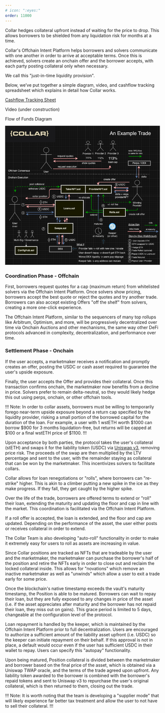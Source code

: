 ```yaml
---
# icon: ":eyes:"
order: 11000
---
```


Collar hedges collateral upfront instead of waiting for the price to drop. This allows borrowers to be shielded from any liquidation risk for months at a time.

Collar's Offchain Intent Platform helps borrowers and solvers communicate with one another in order to arrive at acceptable terms. Once this is achieved, solvers create an onchain offer and the borrower accepts, with each party posting collateral only when necessary.

We call this "just-in-time liquidity provision".

Below, we’ve put together a simple diagram, video, and cashflow tracking spreadsheet which explains in detail how Collar works.

[Cashflow Tracking Sheet](https://docs.google.com/spreadsheets/d/1lqiA0cenlmkuer_e1YZHTPq0dOYr5d7rGd3WFy3ix1w/edit?usp=sharing)

Video (under construction)

Flow of Funds Diagram

![](/static/collarintentflow.png)

### Coordination Phase - Offchain

First, borrowers request quotes for a cap (maximum return) from whitelisted solvers via the Offchain Intent Platform. Once solvers show pricing, borrowers accept the best quote or reject the quotes and try another trade. Borrowers can also accept existing Offers "off the shelf" from solvers, creating a more one-click experience.

The Offchain Intent Platform, similar to the sequencers of many top rollups like Arbitrum, Optimism, and more, will be progressively decentralized over time via Onchain Auctions and other mechanisms, the same way other DeFi protocols advanced in complexity, decentralization, and performance over time.

### Settlement Phase - Onchain

If the user accepts, a marketmaker receives a notification and promptly creates an offer, posting the USDC or cash asset required to guarantee the user's upside exposure.

Finally, the user accepts the Offer and provides their collateral. Once this transaction confirms onchain, the marketmaker now benefits from a decline in price. Solvers prefer to remain delta-neutral, so they would likely hedge this out using perps, onchain, or other offchain tools.

!!!
Note: In order to collar assets, borrowers must be willing to temporarily forego near-term upside exposure beyond a return cap specified by the liquidity provider, risking a small portion of the borrowed capital for the duration of the loan. For example, a user with 1 wstETH worth $1000 can borrow $900 for 3 months liquidation-free, but returns will be capped at $100 or a final wstETH price of $1100.
!!!

Upon acceptance by both parties, the protocol takes the user's collateral (stETH) and swaps it for the liability token (USDC) via [Uniswap v3](https://docs.uniswap.org/), removing price risk. The proceeds of the swap are then multiplied by the LTV percentage and sent to the user, with the remainder staying as collateral that can be won by the marketmaker. This incentivizes solvers to facilitate collars.

Collar allows for loan renegotiations or "rolls", where borrowers can "re-strike" higher. This is akin to a climber putting a new spike in the ice as they make progress. If they fall, they get caught by the higher spike.

Over the life of the trade, borrowers are offered terms to extend or "roll" their loan, extending the maturity and updating the floor and cap in line with the market. This coordination is facilitated via the Offchain Intent Platform.

If a roll offer is accepted, the loan is extended, and the floor and cap are updated. Depending on the performance of the asset, the user either posts or receives collateral in order to extend.

The Collar Team is also developing "auto-roll" functionality in order to make it extremely easy for users to roll as assets are increasing in value.

Since Collar positions are tracked as NFTs that are tradeable by the user and the marketmaker, the marketmaker can purchase the borrower's half of the position and retire the NFTs early in order to close out and reclaim the locked collateral inside. This allows for "novations" which remove an inactive marketmaker as well as "unwinds" which allow a user to exit a trade early for some price.

Once the blockchain's native timestamp exceeds the vault's maturity timestamp, the Position is able to be matured. Borrowers can wait to repay their loan, but they are fully exposed to any changes in price of the asset (i.e. if the asset appreciates after maturity and the borrower has not repaid their loan, they miss out on gains). This grace period is limited to 5 days, changeable at the configuration level of the protocol.

Loan repayment is handled by the keeper, which is maintained by the Offchain Intent Platform prior to full decentralization. Users are encouraged to authorize a sufficient amount of the liability asset upfront (i.e. USDC) so the keeper can initiate repayment on their behalf. If this approval is not in place, a default would occur even if the user has sufficient USDC in their wallet to repay. Users can specify this "autopay" functionality.

Upon being matured, Position collateral is divided between the marketmaker and borrower based on the final price of the asset, which is obtained via a Uniswap TWAP oracle, and the terms of the trade agreed upon upfront. Any liability token awarded to the borrower is combined with the borrower's repaid tokens and sent to Uniswap v3 to repurchase the user's original collateral, which is then returned to them, closing out the trade.

!!!
Note: It is worth noting that the team is developing a "supplier mode" that will likely experience far better tax treatment and allow the user to not have to sell their collateral.
!!!
